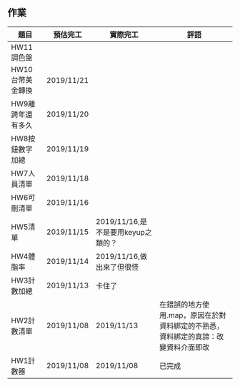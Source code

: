 ## 作業

|題目|預估完工|實際完工|評語|
|---|---|---|---|
|HW11調色盤||||
|HW10台幣美金轉換|2019/11/21|||
|HW9離跨年還有多久|2019/11/20|||
|HW8按鈕數字加總|2019/11/19|||
|HW7人員清單|2019/11/18|   |   |
|HW6可刪清單|2019/11/16|   |   |
|HW5清單|2019/11/15|2019/11/16,是不是要用keyup之類的？  |   |
|HW4體脂率|2019/11/14|2019/11/16,做出來了但很怪|   |
|HW3計數加總|2019/11/13|卡住了||
|HW2計數清單|2019/11/08|2019/11/13|在錯誤的地方使用.map，原因在於對資料綁定的不熟悉，資料綁定的真諦：改變資料介面即改|
|HW1計數器|2019/11/08|2019/11/08|已完成|
